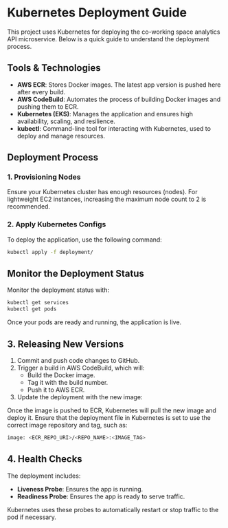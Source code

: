 # Kubernetes Deployment Guide

This project uses Kubernetes for deploying the co-working space analytics API microservice. Below is a quick guide to understand the deployment process.

## Tools & Technologies

- **AWS ECR**: Stores Docker images. The latest app version is pushed here after every build.
- **AWS CodeBuild**: Automates the process of building Docker images and pushing them to ECR.
- **Kubernetes (EKS)**: Manages the application and ensures high availability, scaling, and resilience.
- **kubectl**: Command-line tool for interacting with Kubernetes, used to deploy and manage resources.

## Deployment Process

### 1. **Provisioning Nodes**
   Ensure your Kubernetes cluster has enough resources (nodes). For lightweight EC2 instances, increasing the maximum node count to 2 is recommended.

### 2. **Apply Kubernetes Configs**
   To deploy the application, use the following command:

   ```bash
   kubectl apply -f deployment/
   ```
## Monitor the Deployment Status

Monitor the deployment status with:

```bash
kubectl get services
kubectl get pods
```

Once your pods are ready and running, the application is live.

## 3. Releasing New Versions

1. Commit and push code changes to GitHub.
2. Trigger a build in AWS CodeBuild, which will:
   - Build the Docker image.
   - Tag it with the build number.
   - Push it to AWS ECR.
3. Update the deployment with the new image:

Once the image is pushed to ECR, Kubernetes will pull the new image and deploy it. Ensure that the deployment file in Kubernetes is set to use the correct image repository and tag, such as:

```bash
image: <ECR_REPO_URI>/<REPO_NAME>:<IMAGE_TAG>
```


## 4. Health Checks

The deployment includes:
- **Liveness Probe**: Ensures the app is running.
- **Readiness Probe**: Ensures the app is ready to serve traffic.

Kubernetes uses these probes to automatically restart or stop traffic to the pod if necessary.

